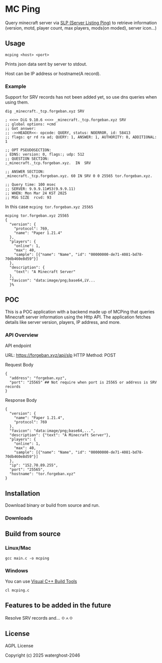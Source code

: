 #  MC Ping

Query minecraft server via [SLP (Server Listing Ping)](https://minecraft.wiki/w/Minecraft_Wiki:Projects/wiki.vg_merge/Server_List_Ping) to retrieve information (version, motd, player count, max players, mods(on moded), server icon...)

## Usage

```
mcping <host> <port>
```

Prints json data sent by server to stdout.

Host can be IP address or hostname(A record).


### Example

Support for SRV records has not been added yet, so use dns queries when using them.
```
dig _minecraft._tcp.forgeban.xyz SRV

; <<>> DiG 9.10.6 <<>> _minecraft._tcp.forgeban.xyz SRV
;; global options: +cmd
;; Got answer:
;; ->>HEADER<<- opcode: QUERY, status: NOERROR, id: 58413
;; flags: qr rd ra ad; QUERY: 1, ANSWER: 1, AUTHORITY: 0, ADDITIONAL: 1

;; OPT PSEUDOSECTION:
; EDNS: version: 0, flags:; udp: 512
;; QUESTION SECTION:
;_minecraft._tcp.forgeban.xyz.	IN	SRV

;; ANSWER SECTION:
_minecraft._tcp.forgeban.xyz. 60 IN	SRV	0 0 25565 tor.forgeban.xyz.

;; Query time: 100 msec
;; SERVER: 9.9.9.11#53(9.9.9.11)
;; WHEN: Mon Mar 24 KST 2025
;; MSG SIZE  rcvd: 93
```
In this case ``` mcping tor.forgeban.xyz 25565 ```

```
mcping tor.forgeban.xyz 25565
{
  "version": {
    "protocol": 769,
    "name": "Paper 1.21.4"
  },
  "players": {
    "online": 1,
    "max": 40,
    "sample": [{"name": "Name", "id": "00000000-de71-4081-bd78-70db460e8d59"}]
  },
  "description": {
    "text": "A Minecraft Server"
  },
  "favicon": "data:image/png;base64,iV...
  }%
```

## POC
This is a POC application with a backend made up of MCPing that queries Minecraft server information using the Http API.
The application fetches details like server version, players, IP address, and more.

### API Overview

API endpoint

URL: https://forgeban.xyz/api/slp
HTTP Method: POST

Request Body
```
{
  "address": "forgeban.xyz",
  "port": "25565" ## Not require when port is 25565 or address is SRV records
}
```
Response Body
```
{
  "version": {
    "name": "Paper 1.21.4",
    "protocol": 769
  },
  "favicon": "data:image/png;base64,...",
  "description": {"text": "A Minecraft Server"},
  "players": {
    "online": 1,
    "max": 40,
    "sample": [{"name": "Name", "id": "00000000-de71-4081-bd78-70db460e8d59"}]
  },
  "ip": "152.70.89.255",
  "port": "25565",
  "hostname": "tor.forgeban.xyz"
}
```

## Installation

Download binary or build from source and run.

### Downloads

## Build from source

### Linux/Mac

```
gcc main.c -o mcping
```

### Windows

You can use [Visual C++ Build Tools](http://landinghub.visualstudio.com/visual-cpp-build-tools)

```
cl mcping.c
```

## Features to be added in the future

Resolve SRV records and... ㅇㅅㅇ

## License

AGPL License

Copyright (c) 2025 waterghost-2046
